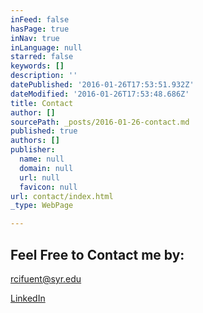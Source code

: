 ```yaml
---
inFeed: false
hasPage: true
inNav: true
inLanguage: null
starred: false
keywords: []
description: ''
datePublished: '2016-01-26T17:53:51.932Z'
dateModified: '2016-01-26T17:53:48.686Z'
title: Contact
author: []
sourcePath: _posts/2016-01-26-contact.md
published: true
authors: []
publisher:
  name: null
  domain: null
  url: null
  favicon: null
url: contact/index.html
_type: WebPage

---
```

## Feel Free to Contact me by: 

rcifuent@syr.edu

[LinkedIn][0]

[0]: https://www.linkedin.com/in/rafacifuentes